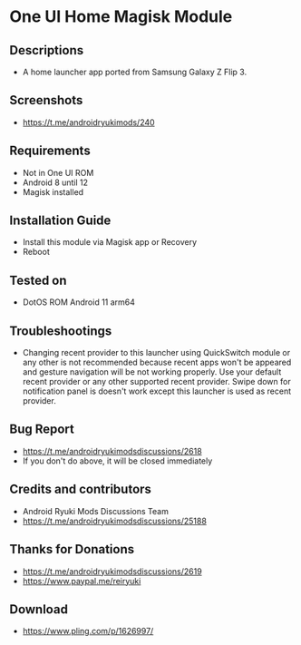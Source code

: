 # One UI Home Magisk Module

## Descriptions
- A home launcher app ported from Samsung Galaxy Z Flip 3.

## Screenshots
- https://t.me/androidryukimods/240

## Requirements
- Not in One UI ROM
- Android 8 until 12
- Magisk installed

## Installation Guide
- Install this module via Magisk app or Recovery
- Reboot

## Tested on
- DotOS ROM Android 11 arm64

## Troubleshootings
- Changing recent provider to this launcher using QuickSwitch module or any other is not recommended because recent apps won't be appeared and gesture navigation will be not working properly. Use your default recent provider or any other supported recent provider. Swipe down for notification panel is doesn't work except this launcher is used as recent provider.

## Bug Report
- https://t.me/androidryukimodsdiscussions/2618
- If you don't do above, it will be closed immediately

## Credits and contributors
- Android Ryuki Mods Discussions Team
- https://t.me/androidryukimodsdiscussions/25188

## Thanks for Donations
- https://t.me/androidryukimodsdiscussions/2619
- https://www.paypal.me/reiryuki

## Download
- https://www.pling.com/p/1626997/

